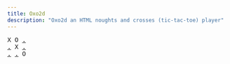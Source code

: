 ```yaml
---
title: Oxo2d 
description: "Oxo2d an HTML noughts and crosses (tic-tac-toe) player"
---
```


<pre class="oxo2d">
X O <a href="../3r/">.</a>
<a href="../2j/">.</a> X <a href="../3s/">.</a>
<a href="../3h/">.</a> <a href="../3n/">.</a> O
</pre>
